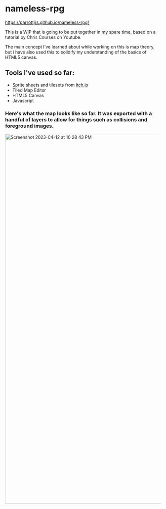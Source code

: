 # nameless-rpg

https://parrottjrs.github.io/nameless-rpg/

This is a WIP that is going to be put together in my spare time, based on a tutorial by Chris Courses on Youtube.  

The main concept I've learned about while working on this is map theory, but i have also used this to solidify my understanding of the basics of HTML5 canvas. 

## Tools I've used so far:

- Sprite sheets and tilesets from [itch.io](https://itch.io)
- Tiled Map Editor
- HTML5 Canvas
- Javascript

### Here's what the map looks like so far. It was exported with a handful of layers to allow for things such as collisions and foreground images.

<img width="1195" alt="Screenshot 2023-04-12 at 10 28 43 PM" src="https://user-images.githubusercontent.com/124001846/231625987-bf1556ac-1afa-43e1-9486-21c9214b3089.png">
